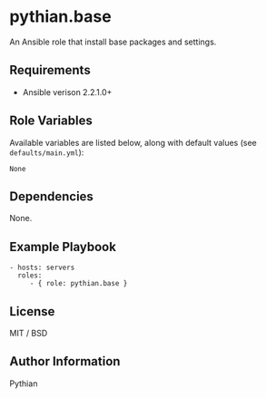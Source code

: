 pythian.base
=========

An Ansible role that install base packages and settings.

Requirements
------------

- Ansible verison 2.2.1.0+

Role Variables
--------------

Available variables are listed below, along with default values (see `defaults/main.yml`):

    None

Dependencies
------------

None.

Example Playbook
----------------

    - hosts: servers
      roles:
         - { role: pythian.base }

License
-------

MIT / BSD

Author Information
------------------

Pythian
